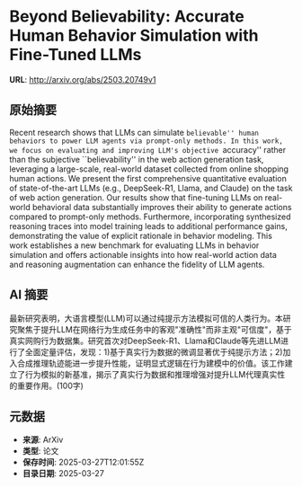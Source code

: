 # Beyond Believability: Accurate Human Behavior Simulation with Fine-Tuned LLMs

**URL**: http://arxiv.org/abs/2503.20749v1

## 原始摘要

Recent research shows that LLMs can simulate ``believable'' human behaviors
to power LLM agents via prompt-only methods. In this work, we focus on
evaluating and improving LLM's objective ``accuracy'' rather than the
subjective ``believability'' in the web action generation task, leveraging a
large-scale, real-world dataset collected from online shopping human actions.
We present the first comprehensive quantitative evaluation of state-of-the-art
LLMs (e.g., DeepSeek-R1, Llama, and Claude) on the task of web action
generation. Our results show that fine-tuning LLMs on real-world behavioral
data substantially improves their ability to generate actions compared to
prompt-only methods. Furthermore, incorporating synthesized reasoning traces
into model training leads to additional performance gains, demonstrating the
value of explicit rationale in behavior modeling. This work establishes a new
benchmark for evaluating LLMs in behavior simulation and offers actionable
insights into how real-world action data and reasoning augmentation can enhance
the fidelity of LLM agents.


## AI 摘要

最新研究表明，大语言模型(LLM)可以通过纯提示方法模拟可信的人类行为。本研究聚焦于提升LLM在网络行为生成任务中的客观"准确性"而非主观"可信度"，基于真实网购行为数据集。研究首次对DeepSeek-R1、Llama和Claude等先进LLM进行了全面定量评估，发现：1)基于真实行为数据的微调显著优于纯提示方法；2)加入合成推理轨迹能进一步提升性能，证明显式逻辑在行为建模中的价值。该工作建立了行为模拟的新基准，揭示了真实行为数据和推理增强对提升LLM代理真实性的重要作用。(100字)

## 元数据

- **来源**: ArXiv
- **类型**: 论文
- **保存时间**: 2025-03-27T12:01:55Z
- **目录日期**: 2025-03-27
